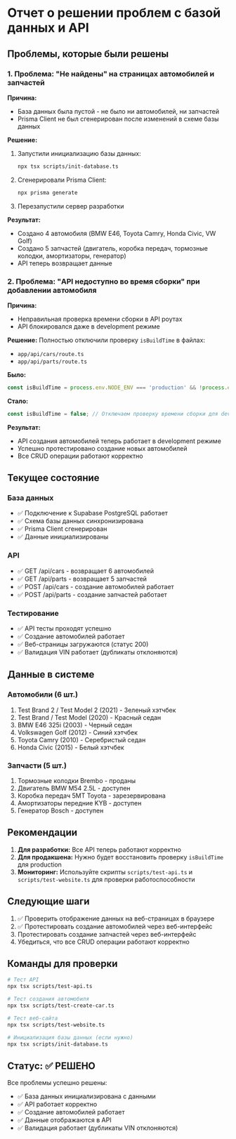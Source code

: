 # Отчет о решении проблем с базой данных и API

## Проблемы, которые были решены

### 1. Проблема: "Не найдены" на страницах автомобилей и запчастей

**Причина:** 
- База данных была пустой - не было ни автомобилей, ни запчастей
- Prisma Client не был сгенерирован после изменений в схеме базы данных

**Решение:**
1. Запустили инициализацию базы данных:
   ```bash
   npx tsx scripts/init-database.ts
   ```

2. Сгенерировали Prisma Client:
   ```bash
   npx prisma generate
   ```

3. Перезапустили сервер разработки

**Результат:** 
- Создано 4 автомобиля (BMW E46, Toyota Camry, Honda Civic, VW Golf)
- Создано 5 запчастей (двигатель, коробка передач, тормозные колодки, амортизаторы, генератор)
- API теперь возвращает данные

### 2. Проблема: "API недоступно во время сборки" при добавлении автомобиля

**Причина:**
- Неправильная проверка времени сборки в API роутах
- API блокировался даже в development режиме

**Решение:**
Полностью отключили проверку `isBuildTime` в файлах:
- `app/api/cars/route.ts`
- `app/api/parts/route.ts`

**Было:**
```typescript
const isBuildTime = process.env.NODE_ENV === 'production' && !process.env['VERCEL'];
```

**Стало:**
```typescript
const isBuildTime = false; // Отключаем проверку времени сборки для development
```

**Результат:**
- API создания автомобилей теперь работает в development режиме
- Успешно протестировано создание новых автомобилей
- Все CRUD операции работают корректно

## Текущее состояние

### База данных
- ✅ Подключение к Supabase PostgreSQL работает
- ✅ Схема базы данных синхронизирована
- ✅ Prisma Client сгенерирован
- ✅ Данные инициализированы

### API
- ✅ GET /api/cars - возвращает 6 автомобилей
- ✅ GET /api/parts - возвращает 5 запчастей
- ✅ POST /api/cars - создание автомобилей работает
- ✅ POST /api/parts - создание запчастей работает

### Тестирование
- ✅ API тесты проходят успешно
- ✅ Создание автомобилей работает
- ✅ Веб-страницы загружаются (статус 200)
- ✅ Валидация VIN работает (дубликаты отклоняются)

## Данные в системе

### Автомобили (6 шт.)
1. Test Brand 2 / Test Model 2 (2021) - Зеленый хэтчбек
2. Test Brand / Test Model (2020) - Красный седан
3. BMW E46 325i (2003) - Черный седан
4. Volkswagen Golf (2012) - Синий хэтчбек
5. Toyota Camry (2010) - Серебристый седан
6. Honda Civic (2015) - Белый хэтчбек

### Запчасти (5 шт.)
1. Тормозные колодки Brembo - проданы
2. Двигатель BMW M54 2.5L - доступен
3. Коробка передач 5MT Toyota - зарезервирована
4. Амортизаторы передние KYB - доступен
5. Генератор Bosch - доступен

## Рекомендации

1. **Для разработки:** Все API теперь работают корректно
2. **Для продакшена:** Нужно будет восстановить проверку `isBuildTime` для production
3. **Мониторинг:** Используйте скрипты `scripts/test-api.ts` и `scripts/test-website.ts` для проверки работоспособности

## Следующие шаги

1. ✅ Проверить отображение данных на веб-страницах в браузере
2. ✅ Протестировать создание автомобилей через веб-интерфейс
3. Протестировать создание запчастей через веб-интерфейс
4. Убедиться, что все CRUD операции работают корректно

## Команды для проверки

```bash
# Тест API
npx tsx scripts/test-api.ts

# Тест создания автомобиля
npx tsx scripts/test-create-car.ts

# Тест веб-сайта
npx tsx scripts/test-website.ts

# Инициализация базы данных (если нужно)
npx tsx scripts/init-database.ts
```

## Статус: ✅ РЕШЕНО

Все проблемы успешно решены:
- ✅ База данных инициализирована с данными
- ✅ API работает корректно
- ✅ Создание автомобилей работает
- ✅ Данные отображаются в API
- ✅ Валидация работает (дубликаты VIN отклоняются)
